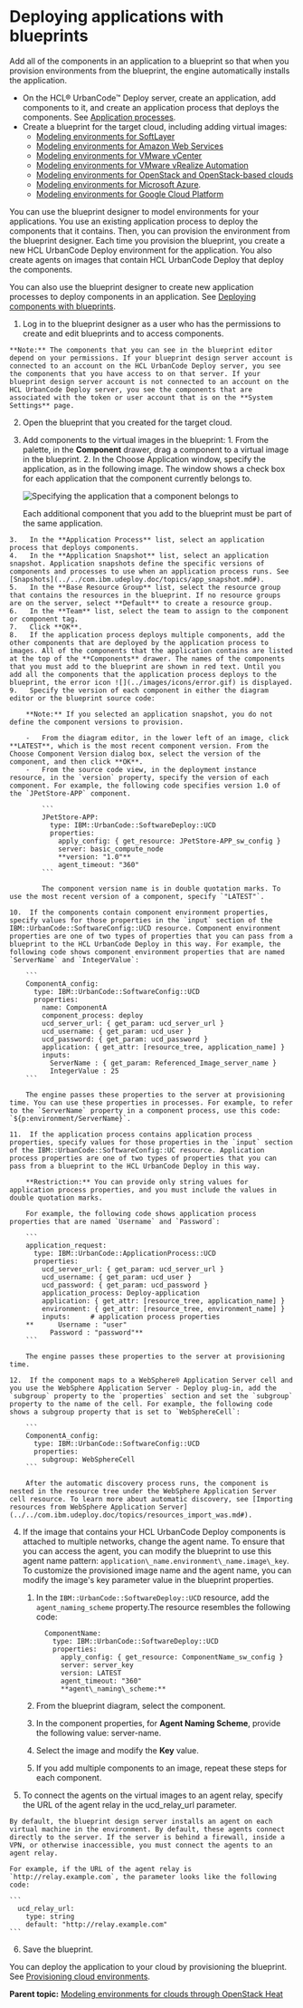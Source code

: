 # Deploying applications with blueprints

Add all of the components in an application to a blueprint so that when you provision environments from the blueprint, the engine automatically installs the application.

-   On the HCL® UrbanCode™ Deploy server, create an application, add components to it, and create an application process that deploys the components. See [Application processes](../../com.ibm.udeploy.doc/topics/app_process.md#).
-   Create a blueprint for the target cloud, including adding virtual images:
    -   [Modeling environments for SoftLayer](blueprint_edit_softlayer.md#)
    -   [Modeling environments for Amazon Web Services](blueprint_edit_ec2.md)
    -   [Modeling environments for VMware vCenter](blueprint_edit_vc.md)
    -   [Modeling environments for VMware vRealize Automation](blueprint_edit_vra.md)
    -   [Modeling environments for OpenStack and OpenStack-based clouds](blueprint_edit_os.md)
    -   [Modeling environments for Microsoft Azure](blueprint_edit_azure.md).
    -   [Modeling environments for Google Cloud Platform](blueprint_edit_google_cloud.md)

You can use the blueprint designer to model environments for your applications. You use an existing application process to deploy the components that it contains. Then, you can provision the environment from the blueprint designer. Each time you provision the blueprint, you create a new HCL UrbanCode Deploy environment for the application. You also create agents on images that contain HCL UrbanCode Deploy that deploy the components.

You can also use the blueprint designer to create new application processes to deploy components in an application. See [Deploying components with blueprints](blueprint_deploy_env.md#).

1.   Log in to the blueprint designer as a user who has the permissions to create and edit blueprints and to access components. 

    **Note:** The components that you can see in the blueprint editor depend on your permissions. If your blueprint design server account is connected to an account on the HCL UrbanCode Deploy server, you see the components that you have access to on that server. If your blueprint design server account is not connected to an account on the HCL UrbanCode Deploy server, you see the components that are associated with the token or user account that is on the **System Settings** page.

2.   Open the blueprint that you created for the target cloud. 
3.   Add components to the virtual images in the blueprint: 
    1.   From the palette, in the **Component** drawer, drag a component to a virtual image in the blueprint. 
    2.   In the Choose Application window, specify the application, as in the following image. The window shows a check box for each application that the component currently belongs to.

        ![Specifying the application that a component belongs to](../images/blueprint_deploy_env_a.gif)

        Each additional component that you add to the blueprint must be part of the same application.

    3.   In the **Application Process** list, select an application process that deploys components. 
    4.   In the **Application Snapshot** list, select an application snapshot. Application snapshots define the specific versions of components and processes to use when an application process runs. See [Snapshots](../../com.ibm.udeploy.doc/topics/app_snapshot.md#).
    5.   In the **Base Resource Group** list, select the resource group that contains the resources in the blueprint. If no resource groups are on the server, select **Default** to create a resource group.
    6.   In the **Team** list, select the team to assign to the component or component tag. 
    7.   Click **OK**. 
    8.   If the application process deploys multiple components, add the other components that are deployed by the application process to images. All of the components that the application contains are listed at the top of the **Components** drawer. The names of the components that you must add to the blueprint are shown in red text. Until you add all the components that the application process deploys to the blueprint, the error icon ![](../images/icons/error.gif) is displayed.
    9.   Specify the version of each component in either the diagram editor or the blueprint source code: 

        **Note:** If you selected an application snapshot, you do not define the component versions to provision.

        -   From the diagram editor, in the lower left of an image, click **LATEST**, which is the most recent component version. From the Choose Component Version dialog box, select the version of the component, and then click **OK**.
        -   From the source code view, in the deployment instance resource, in the `version` property, specify the version of each component. For example, the following code specifies version 1.0 of the `JPetStore-APP` component.

            ```
            JPetStore-APP:
              type: IBM::UrbanCode::SoftwareDeploy::UCD
              properties:
                apply_config: { get_resource: JPetStore-APP_sw_config }
                server: basic_compute_node
                **version: "1.0"**
                agent_timeout: "360"
            ```

            The component version name is in double quotation marks. To use the most recent version of a component, specify `"LATEST"`.

    10.  If the components contain component environment properties, specify values for those properties in the `input` section of the IBM::UrbanCode::SoftwareConfig::UCD resource. Component environment properties are one of two types of properties that you can pass from a blueprint to the HCL UrbanCode Deploy in this way. For example, the following code shows component environment properties that are named `ServerName` and `IntegerValue`:

        ```
        ComponentA_config:
          type: IBM::UrbanCode::SoftwareConfig::UCD
          properties: 
            name: ComponentA
            component_process: deploy
            ucd_server_url: { get_param: ucd_server_url } 
            ucd_username: { get_param: ucd_user }
            ucd_password: { get_param: ucd_password }
            application: { get_attr: [resource_tree, application_name] }
            inputs:
              ServerName : { get_param: Referenced_Image_server_name }
              IntegerValue : 25
        ```

        The engine passes these properties to the server at provisioning time. You can use these properties in processes. For example, to refer to the `ServerName` property in a component process, use this code: `${p:environment/ServerName}`.

    11.  If the application process contains application process properties, specify values for those properties in the `input` section of the IBM::UrbanCode::SoftwareConfig::UC resource. Application process properties are one of two types of properties that you can pass from a blueprint to the HCL UrbanCode Deploy in this way.

        **Restriction:** You can provide only string values for application process properties, and you must include the values in double quotation marks.

        For example, the following code shows application process properties that are named `Username` and `Password`:

        ```
        application_request:
          type: IBM::UrbanCode::ApplicationProcess::UCD
          properties:
            ucd_server_url: { get_param: ucd_server_url }
            ucd_username: { get_param: ucd_user }
            ucd_password: { get_param: ucd_password }
            application_process: Deploy-application
            application: { get_attr: [resource_tree, application_name] }
            environment: { get_attr: [resource_tree, environment_name] }
            inputs:     # application process properties
        **      Username : "user"
              Password : "password"**
        ```

        The engine passes these properties to the server at provisioning time.

    12.  If the component maps to a WebSphere® Application Server cell and you use the WebSphere Application Server - Deploy plug-in, add the `subgroup` property to the `properties` section and set the `subgroup` property to the name of the cell. For example, the following code shows a subgroup property that is set to `WebSphereCell`:

        ```
        ComponentA_config:
          type: IBM::UrbanCode::SoftwareConfig::UCD
          properties: 
            subgroup: WebSphereCell
        ```

        After the automatic discovery process runs, the component is nested in the resource tree under the WebSphere Application Server cell resource. To learn more about automatic discovery, see [Importing resources from WebSphere Application Server](../../com.ibm.udeploy.doc/topics/resources_import_was.md#).

4.  If the image that contains your HCL UrbanCode Deploy components is attached to multiple networks, change the agent name. To ensure that you can access the agent, you can modify the blueprint to use this agent name pattern: `application\_name.environment\_name.image\_key`. To customize the provisioned image name and the agent name, you can modify the image's key parameter value in the blueprint properties.
    1.  In the `IBM::UrbanCode::SoftwareDeploy::UCD` resource, add the `agent_naming_scheme` property.The resource resembles the following code:

        ```
          ComponentName:
            type: IBM::UrbanCode::SoftwareDeploy::UCD
            properties:
              apply_config: { get_resource: ComponentName_sw_config }
              server: server_key
              version: LATEST
              agent_timeout: "360"
              **agent\_naming\_scheme:**
        ```

    2.  From the blueprint diagram, select the component.
    3.  In the component properties, for **Agent Naming Scheme**, provide the following value: server-name.
    4.  Select the image and modify the **Key** value.
    5.  If you add multiple components to an image, repeat these steps for each component.
5.   To connect the agents on the virtual images to an agent relay, specify the URL of the agent relay in the ucd\_relay\_url parameter. 

    By default, the blueprint design server installs an agent on each virtual machine in the environment. By default, these agents connect directly to the server. If the server is behind a firewall, inside a VPN, or otherwise inaccessible, you must connect the agents to an agent relay.

    For example, if the URL of the agent relay is `http://relay.example.com`, the parameter looks like the following code:

    ```
      ucd_relay_url:
        type: string
        default: "http://relay.example.com"
    ```

6.   Save the blueprint. 

You can deploy the application to your cloud by provisioning the blueprint. See [Provisioning cloud environments](env_provision_ov.md).

**Parent topic:** [Modeling environments for clouds through OpenStack Heat](../../com.ibm.edt.doc/topics/blueprint_edit_clouds.md)

